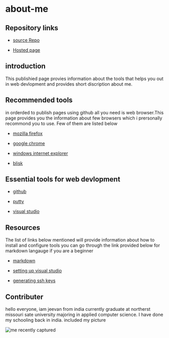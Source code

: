 # about-me
## Repository links
 - [source Repo](https://github.com/jeevanreddymure/about-me/edit/master/README.md)

 - [Hosted page](https://jeevanreddymure.github.io/about-me/)
## introduction
This publishied page provies information about the tools that helps you out in web devlopment and provides short discription about me.
## Recommended tools
in orderded to publish pages using github all you need is web browser.This page provides you the information about few browsers which i prersonally recommond you to use. Few of them are listed below

- [mozilla firefox](https://www.mozilla.org/en-US/firefox/)

- [google chrome](https://www.google.com/)

- [windows internet explorer](https://www.micreosoft.com/en-us/download/internet-explorer.aspx)

- [blisk](https://blisk.io/)
## Essential tools for web devlopment
- [github](https://github.com)

- [putty](https://www.putty.org/)

- [visual studio](https://code.visualstudio.com/)
## Resources
The list of links below mentioned will provide information about how to install and configure tools you can go through the link provided below for  markdown langauge if you are a beginner
- [markdown](https://guides.github.com/features/mastering-markdown/)

- [setting up visual studio](https://code.visualstudio.com/docs/setup/setup-overview)

- [generating ssh keys](https://docs.joyent.com/public-cloud/getting-started/ssh-keys/generating-an-ssh-key-manually/manually-generating-your-ssh-key-in-windows)
## Contributer
hello everyone, iam jeevan from india currently graduate at northerst missouri sate university majoring in applied computer science. I have done my schooling back in india. included my picture

![me recently captured](https://github.com/jeevanreddymure/about-me/blob/master/20190823_164712.jpg?raw=true)



